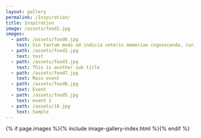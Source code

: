 ```yaml
---
layout: gallery
permalink: /Inspiration/
title: Inspiration
image: /assets/food1.jpg
images:
  - path: /assets/food6.jpg
    text: Sin tantum modo ad indicia veteris memoriae cognoscenda, curiosorum. Haec et tu ita posuisti, et verba vestra sunt.
  - path: /assets/food2.jpg
    text: test
  - path: /assets/food3.jpg
    text: This is another sub title
  - path: /assets/food7.jpg
    text: Main event
  - path: /assets/food8.jpg
    text: Event
  - path: /assets/food5.jpg
    text: event 2
  - path: /assets/18.jpg
    text: Sample
---
```

{% if page.images %}{% include image-gallery-index.html %}{% endif %}

<!-- {% include gallery-content.html %} -->
